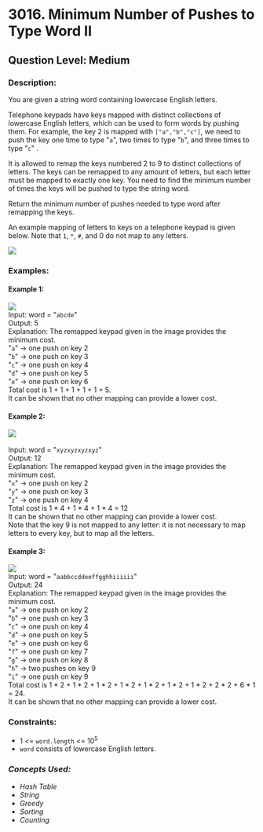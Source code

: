 # 3016. Minimum Number of Pushes to Type Word II
## Question Level: Medium
### Description:
You are given a string word containing lowercase English letters.

Telephone keypads have keys mapped with distinct collections of lowercase English letters, which can be used to form words by pushing them. For example, the key 2 is mapped with `["a","b","c"]`, we need to push the key one time to type "`a`", two times to type "`b`", and three times to type "`c`" .

It is allowed to remap the keys numbered 2 to 9 to distinct collections of letters. The keys can be remapped to any amount of letters, but each letter must be mapped to exactly one key. You need to find the minimum number of times the keys will be pushed to type the string word.

Return the minimum number of pushes needed to type word after remapping the keys.

An example mapping of letters to keys on a telephone keypad is given below. Note that `1`, `*`, `#`, and 0 do not map to any letters.

<img src="https://assets.leetcode.com/uploads/2023/12/26/keypaddesc.png"><br>
### Examples:
#### Example 1:

<img src="https://assets.leetcode.com/uploads/2023/12/26/keypadv1e1.png"><br>
Input: word = "`abcde`"  
Output: 5  
Explanation: The remapped keypad given in the image provides the minimum cost.  
"`a`" -> one push on key 2  
"`b`" -> one push on key 3  
"`c`" -> one push on key 4  
"`d`" -> one push on key 5  
"`e`" -> one push on key 6  
Total cost is 1 + 1 + 1 + 1 + 1 = 5.  
It can be shown that no other mapping can provide a lower cost.  
#### Example 2:

<img src="https://assets.leetcode.com/uploads/2024/08/20/edited.png"><br>  
Input: word = "`xyzxyzxyzxyz`"  
Output: 12  
Explanation: The remapped keypad given in the image provides the minimum cost.  
"`x`" -> one push on key 2  
"`y`" -> one push on key 3  
"`z`" -> one push on key 4  
Total cost is 1 * 4 + 1 * 4 + 1 * 4 = 12  
It can be shown that no other mapping can provide a lower cost.  
Note that the key 9 is not mapped to any letter: it is not necessary to map letters to every key, but to map all the letters.  
#### Example 3:

<img src="https://assets.leetcode.com/uploads/2023/12/27/keypadv2.png"><br>
Input: word = "`aabbccddeeffgghhiiiiii`"  
Output: 24  
Explanation: The remapped keypad given in the image provides the minimum cost.  
"`a`" -> one push on key 2  
"`b`" -> one push on key 3  
"`c`" -> one push on key 4  
"`d`" -> one push on key 5  
"`e`" -> one push on key 6  
"`f`" -> one push on key 7  
"`g`" -> one push on key 8  
"`h`" -> two pushes on key 9  
"`i`" -> one push on key 9  
Total cost is 1 * 2 + 1 * 2 + 1 * 2 + 1 * 2 + 1 * 2 + 1 * 2 + 1 * 2 + 2 * 2 + 6 * 1 = 24.  
It can be shown that no other mapping can provide a lower cost.   

### Constraints:

- 1 <= `word.length` <= 10<sup>5</sup>
- `word` consists of lowercase English letters.

### <i>Concepts Used:
- Hash Table
- String
- Greedy
- Sorting
- Counting</i>